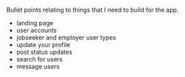 Bullet points relating to things that I need to build for the app.

- landing page
- user accounts
- jobseeker and employer user types
- update your profile
- post status updates
- search for users
- message users
